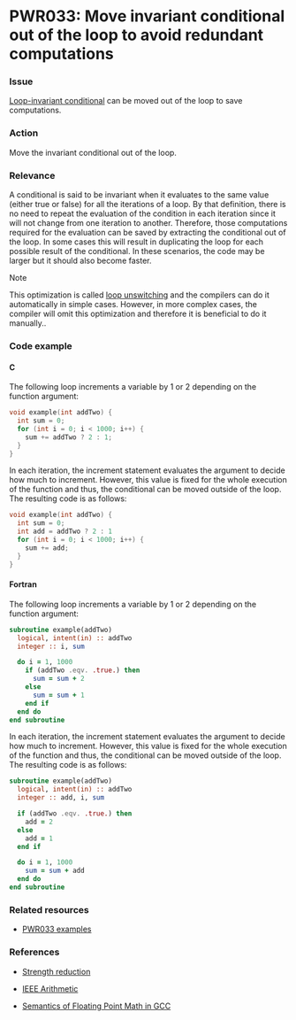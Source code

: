# PWR033: Move invariant conditional out of the loop to avoid redundant computations

### Issue

[Loop-invariant conditional](../../Glossary/Loop-unswitching.md) can be moved out of
the loop to save computations.

### Action

Move the invariant conditional out of the loop.

### Relevance

A conditional is said to be invariant when it evaluates to the same value
(either true or false) for all the iterations of a loop. By that definition,
there is no need to repeat the evaluation of the condition in each iteration
since it will not change from one iteration to another. Therefore, those
computations required for the evaluation can be saved by extracting the
conditional out of the loop. In some cases this will result in duplicating the
loop for each possible result of the conditional. In these scenarios, the code
may be larger but it should also become faster.

> [!NOTE]
> This optimization is called [loop unswitching](../../Glossary/Loop-unswitching.md)
> and the compilers can do it automatically in simple cases. However, in more
> complex cases, the compiler will omit this optimization and therefore it is
> beneficial to do it manually..

### Code example

#### C

The following loop increments a variable by 1 or 2 depending on the function
argument:

```c
void example(int addTwo) {
  int sum = 0;
  for (int i = 0; i < 1000; i++) {
    sum += addTwo ? 2 : 1;
  }
}
```

In each iteration, the increment statement evaluates the argument to decide how
much to increment. However, this value is fixed for the whole execution of the
function and thus, the conditional can be moved outside of the loop. The
resulting code is as follows:

```c
void example(int addTwo) {
  int sum = 0;
  int add = addTwo ? 2 : 1
  for (int i = 0; i < 1000; i++) {
    sum += add;
  }
}
```

#### Fortran

The following loop increments a variable by 1 or 2 depending on the function
argument:

```f90
subroutine example(addTwo)
  logical, intent(in) :: addTwo
  integer :: i, sum

  do i = 1, 1000
    if (addTwo .eqv. .true.) then
      sum = sum + 2
    else
      sum = sum + 1
    end if
  end do
end subroutine
```

In each iteration, the increment statement evaluates the argument to decide how
much to increment. However, this value is fixed for the whole execution of the
function and thus, the conditional can be moved outside of the loop. The
resulting code is as follows:

```f90
subroutine example(addTwo)
  logical, intent(in) :: addTwo
  integer :: add, i, sum

  if (addTwo .eqv. .true.) then
    add = 2
  else
    add = 1
  end if

  do i = 1, 1000
    sum = sum + add
  end do
end subroutine
```

### Related resources

* [PWR033 examples](https://github.com/codee-com/open-catalog/tree/main/Checks/PWR033/)

### References

* [Strength reduction](../../Glossary/Strength-reduction.md)

* [IEEE Arithmetic](https://docs.oracle.com/cd/E19957-01/806-3568/ncg_math.html#:~:text=IEEE%20754%20specifies%20exactly%20the,defined%20by%20the%20IEEE%20standard)

* [Semantics of Floating Point Math in GCC](https://gcc.gnu.org/wiki/FloatingPointMath)
